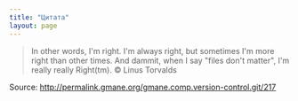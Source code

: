 ```yaml
---
title: "Цитата"
layout: page 
---
```

> In other words, I'm right. I'm always right, but sometimes I'm more right than other times. And dammit, when I say "files don't matter", I'm really really Right(tm). © Linus Torvalds

Source: http://permalink.gmane.org/gmane.comp.version-control.git/217 
